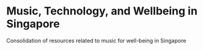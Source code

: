 # Music, Technology, and Wellbeing in Singapore

Consolidation of resources related to music for well-being in Singapore
